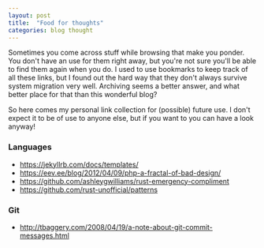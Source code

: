 ```yaml
---
layout: post
title:  "Food for thoughts"
categories: blog thought
---
```


Sometimes you come across stuff while browsing that make you ponder. You don't have an use for them right away, but you're not sure you'll be able to find them again when you do. I used to use bookmarks to keep track of all these links, but I found out the hard way that they don't always survive system migration very well. Archiving seems a better answer, and what better place for that than this wonderful blog?

So here comes my personal link collection for (possible) future use. I don't expect it to be of use to anyone else, but if you want to you can have a look anyway!

### Languages
* <https://jekyllrb.com/docs/templates/>
* <https://eev.ee/blog/2012/04/09/php-a-fractal-of-bad-design/>
* <https://github.com/ashleygwilliams/rust-emergency-compliment>
* <https://github.com/rust-unofficial/patterns>

### Git
* <http://tbaggery.com/2008/04/19/a-note-about-git-commit-messages.html>
